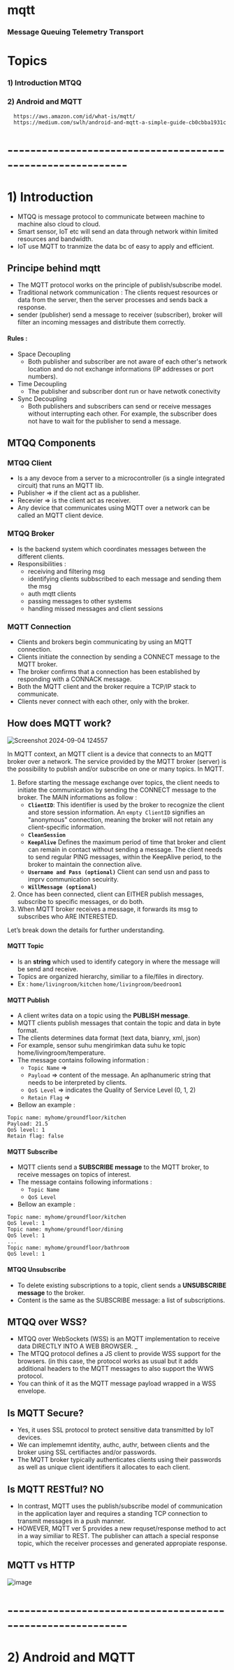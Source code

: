 # mqtt
### Message Queuing Telemetry Transport

# Topics
### 1) Introduction MTQQ
### 2) Android and MQTT

      https://aws.amazon.com/id/what-is/mqtt/
      https://medium.com/swlh/android-and-mqtt-a-simple-guide-cb0cbba1931c

# -----------------------------------------------------------
# 1) Introduction
- MTQQ is message protocol to communicate between machine to machine also cloud to cloud.
- Smart sensor, IoT etc will send an data through network within limited resources and bandwidth.  
- IoT use MQTT to tranmize the data bc of easy to apply and efficient.


## Principe behind mqtt
- The MQTT protocol works on the principle of publish/subscribe model.
- Traditional network communication : The clients request resources or data from the server, then the server processes and sends back a response.
- sender (publisher) send a message to receiver (subscriber), broker will filter an incoming messages and distribute them correctly.
#### Rules :
- Space Decoupling
  - Both publisher and subscriber are not aware of each other's network location and do not exchange informations (IP addresses or port numbers).
- Time Decoupling
  - The publisher and subscriber dont run or have netwotk conectivity 
- Sync Decoupling
  - Both publishers and subscribers can send or receive messages without interrupting each other. For example, the subscriber does not have to wait for the publisher to send a message.

## MTQQ Components
### MTQQ Client
- Is a any devoce from a server to a microcontroller (is a single integrated circuit) that runs an MQTT lib.
- Publisher => if the client act as a publisher.
- Recevier => is the client act as receiver.
- Any device that communicates using MQTT over a network can be called an MQTT client device.
  
### MTQQ Broker
- Is the backend system which coordinates messages between the different clients.
- Responsibilities :
  - receiving and filtering msg
  - identifying clients subbscribed to each message and sending them the msg
  - auth mqtt clients
  - passing messages to other systems
  - handling missed messages and client sessions
    
### MQTT Connection
- Clients and brokers begin communicating by using an MQTT connection.
- Clients initiate the connection by sending a CONNECT message to the MQTT broker.
- The broker confirms that a connection has been established by responding with a CONNACK message.
- Both the MQTT client and the broker require a TCP/IP stack to communicate.
- Clients never connect with each other, only with the broker.

## How does MQTT work?
![Screenshot 2024-09-04 124557](https://github.com/user-attachments/assets/0986fa94-4b9c-4c81-82f0-3a5e8cba7a2b)

In MQTT context, an MQTT client is a device that connects to an MQTT broker over a network. The service provided by the MQTT broker (server) is the possibility to publish and/or subscribe on one or many topics.
In MQTT.

1) Before starting the message exchange over topics, the client needs to initiate the communication by sending the CONNECT message to the broker. The MAIN informations as follow :
    - **`ClientID`**:
      This identifier is used by the broker to recognize the client and store session information. An `empty ClientID` signifies an "anonymous" connection, meaning the broker will not retain any client-specific information.
   - **`CleanSession`**
   - **`KeepAlive`**
       Defines the maximum period of time that broker and client can remain in contact without sending a message. The client needs to send regular PING messages, within the KeepAlive period, to the broker to maintain the connection alive.
   - **`Username and Pass (optional)`**
       Client can send usn and pass to imprv communication secuirity. 
   - **`WillMessage (optional)`**
2) Once has been connected, client can EITHER publish messages, subscribe to specific messages, or do both.
3) When MQTT broker receives a message, it forwards its msg to subscribes who ARE INTERESTED.

Let’s break down the details for further understanding.
#### MQTT Topic
- Is an **string** which used to identify category in where the message will be send and receive.
- Topics are organized hierarchy, similiar to a file/files in directory.
- Ex : `home/livingroom/kitchen` `home/livingroom/beedroom1` 
    
#### MQTT Publish
- A client writes data on a topic using the **PUBLISH message**.
- MQTT clients publish messages that contain the topic and data in byte format.
- The clients determines data format (text data, bianry, xml, json)
- For example, sensor suhu mengirimkan data suhu ke topic home/livingroom/temperature.
- The message contains following information :
  - `Topic Name` => 
  - `Payload` => content of the message. An aplhanumeric string that needs to be interpreted by clients. 
  - `QoS Level` => indicates the Quality of Service Level (0, 1, 2)
  - `Retain Flag` =>
- Bellow an example :

```
Topic name: myhome/groundfloor/kitchen
Payload: 21.5
QoS level: 1
Retain flag: false
```
  
#### MQTT Subscribe
- MQTT clients send a **SUBSCRIBE message** to the MQTT broker, to receive messages on topics of interest.
- The message contains following informations :
  - `Topic Name`
  - `QoS Level`
- Bellow an example :
```
Topic name: myhome/groundfloor/kitchen
QoS level: 1
Topic name: myhome/groundfloor/dining
QoS level: 1
...
Topic name: myhome/groundfloor/bathroom
QoS level: 1
```
#### MTQQ Unsubscribe
- To delete existing subscriptions to a topic, client sends a **UNSUBSCRIBE message** to the broker.
- Content is the same as the SUBSCRIBE message: a list of subscriptions.

## MTQQ over WSS?
- MTQQ over WebSockets (WSS) is an MQTT implementation to receive data DIRECTLY INTO A WEB BROWSER. _
- The MTQQ protocol defines a JS client to provide WSS support for the browsers. (in this case, the protocol works as usual but it adds additional headers to the MQTT messages to also support the WWS protocol.
- You can think of it as the MQTT message payload wrapped in a WSS envelope.

## Is MQTT Secure?
- Yes, it uses SSL protocol to protect sensitive data transmitted by IoT devices.
- We can implememnt identity, authc, authr, between clients and the broker using SSL certifiactes and/or passwords.
- The MQTT broker typically authenticates clients using their passwords as well as unique client identifiers it allocates to each client.

## Is MQTT RESTful? NO
- In contrast, MQTT uses the publish/subscribe model of communication in the application layer and requires a standing TCP connection to transmit messages in a push manner.
-  HOWEVER, MQTT ver 5 provides a new requset/response method to act in a way similiar to REST. The publisher can attach a special response topic, which the receiver processes and generated appropiate response.

## MQTT vs HTTP
![image](https://github.com/user-attachments/assets/4273d641-a3d3-4359-9ddb-4110280fb96f)



# -----------------------------------------------------------
# 2) Android and MQTT




  



  


